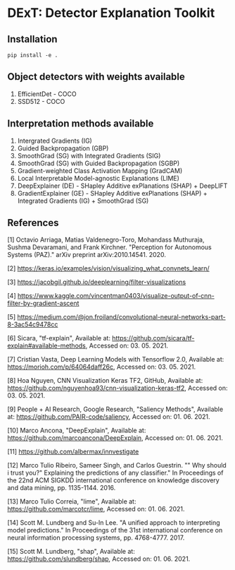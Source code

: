 # DExT: Detector Explanation Toolkit

## Installation
```
pip install -e .
```

## Object detectors with weights available
1. EfficientDet - COCO
2. SSD512 - COCO

## Interpretation methods available
1. Intergrated Gradients (IG)
2. Guided Backpropagation (GBP)
3. SmoothGrad (SG) with Integrated Gradients (SIG)
4. SmoothGrad (SG) with Guided Backpropagation (SGBP)
5. Gradient-weighted Class Activation Mapping (GradCAM)
6. Local Interpretable Model-agnostic Explanations (LIME)
7. DeepExplainer (DE) - SHapley Additive exPlanations (SHAP) + DeepLIFT
8. GradientExplainer (GE) - SHapley Additive exPlanations (SHAP) + Integrated Gradients (IG) + SmoothGrad (SG)

## References
[1] Octavio Arriaga, Matias Valdenegro-Toro, Mohandass Muthuraja, Sushma Devaramani, and Frank Kirchner. "Perception for Autonomous Systems (PAZ)." arXiv preprint arXiv:2010.14541. 2020.

[2] https://keras.io/examples/vision/visualizing_what_convnets_learn/

[3] https://jacobgil.github.io/deeplearning/filter-visualizations

[4] https://www.kaggle.com/vincentman0403/visualize-output-of-cnn-filter-by-gradient-ascent

[5] https://medium.com/@jon.froiland/convolutional-neural-networks-part-8-3ac54c9478cc

[6] Sicara, "tf-explain", Available at: https://github.com/sicara/tf-explain#available-methods, Accessed on: 03. 05. 2021.

[7] Cristian Vasta, Deep Learning Models with Tensorflow 2.0, Available at: https://morioh.com/p/64064daff26c, Accessed on: 03. 05. 2021.

[8] Hoa Nguyen, CNN Visualization Keras TF2, GitHub, Available at: https://github.com/nguyenhoa93/cnn-visualization-keras-tf2, Accessed on: 03. 05. 2021.

[9] People + AI Research, Google Research, "Saliency Methods", Available at: https://github.com/PAIR-code/saliency, Accessed on: 01. 06. 2021.

[10] Marco Ancona, "DeepExplain", Available at: https://github.com/marcoancona/DeepExplain, Accessed on: 01. 06. 2021.

[11] https://github.com/albermax/innvestigate

[12] Marco Tulio Ribeiro, Sameer Singh, and Carlos Guestrin. "" Why should i trust you?" Explaining the predictions of any classifier." In Proceedings of the 22nd ACM SIGKDD international conference on knowledge discovery and data mining, pp. 1135-1144. 2016.

[13] Marco Tulio Correia, "lime", Available at: https://github.com/marcotcr/lime, Accessed on: 01. 06. 2021.

[14] Scott M. Lundberg and Su-In Lee. "A unified approach to interpreting model predictions." In Proceedings of the 31st international conference on neural information processing systems, pp. 4768-4777. 2017.

[15] Scott M. Lundberg, "shap", Available at: https://github.com/slundberg/shap, Accessed on: 01. 06. 2021.